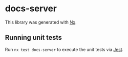 # docs-server

This library was generated with [Nx](https://nx.dev).

## Running unit tests

Run `nx test docs-server` to execute the unit tests via [Jest](https://jestjs.io).
